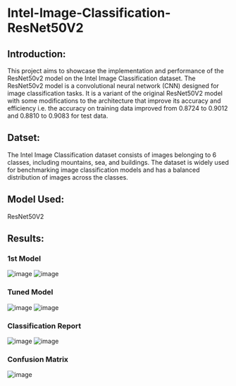 # Intel-Image-Classification-ResNet50V2
## Introduction:

This project aims to showcase the implementation and performance of the ResNet50v2 model on the Intel Image Classification dataset. The ResNet50v2 model is a convolutional neural network (CNN) designed for image classification tasks. It is a variant of the original ResNet50V2 model with some modifications to the architecture that improve its accuracy and efficiency i.e. the accuracy on training data improved from 0.8724 to 0.9012 and 0.8810 to 0.9083 for test data.

## Datset:

The Intel Image Classification dataset consists of images belonging to 6 classes, including mountains, sea, and buildings. The dataset is widely used for benchmarking image classification models and has a balanced distribution of images across the classes.

## Model Used:

ResNet50V2

## Results:
### 1st Model
![image](https://user-images.githubusercontent.com/83647761/210446698-0dffaa1e-d91d-427c-b72a-8ab2e0a46cac.png)
![image](https://user-images.githubusercontent.com/83647761/210446727-2d839162-9f39-401f-a9a2-8ac0cca1bc2c.png)

### Tuned Model
![image](https://user-images.githubusercontent.com/83647761/210446574-678ce0ee-cefd-48c8-ab5b-dea9056fc8fc.png)
![image](https://user-images.githubusercontent.com/83647761/210446605-b5811e22-6456-4840-85b7-b4de702aa0df.png)

### Classification Report
![image](https://user-images.githubusercontent.com/83647761/210446832-159c19a0-9da7-49f0-98f1-e6eb6154a33c.png)
![image](https://user-images.githubusercontent.com/83647761/210446912-c5ab7153-554a-4f41-831c-dee202b93c59.png)

### Confusion Matrix
![image](https://user-images.githubusercontent.com/83647761/210446871-528e1695-0e66-4f1b-92b2-62655a1c23bb.png)

